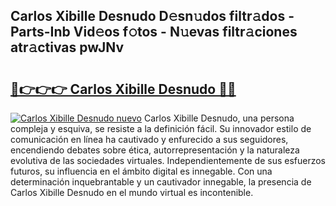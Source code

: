 ## Carlos Xibille Desnudo D𝚎sn𝚞dos filtr𝚊dos - Parts-Inb Vid𝚎os f𝚘tos - N𝚞evas filtr𝚊ciones atr𝚊ctivas pwJNv

# <h2><a href="http://mbb388.tromn.icu/?c=Carlos+Xibille+Desnudo">🔗👉👉👉 Carlos Xibille Desnudo 🔗🔗</a></h2>

[![Carlos Xibille Desnudo nuevo](https://i.imgur.com/pEAQMta.gif)](http://mbb388.tromn.icu/?c=Carlos+Xibille+Desnudo)
Carlos Xibille Desnudo, una persona compleja y esquiva, se resiste a la definición fácil. Su innovador estilo de comunicación en línea ha cautivado y enfurecido a sus seguidores, encendiendo debates sobre ética, autorrepresentación y la naturaleza evolutiva de las sociedades virtuales. Independientemente de sus esfuerzos futuros, su influencia en el ámbito digital es innegable. Con una determinación inquebrantable y un cautivador innegable, la presencia de Carlos Xibille Desnudo en el mundo virtual es incontenible.
